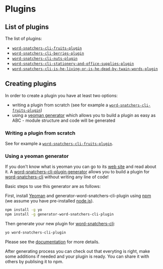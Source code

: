 # Plugins

## List of plugins

The list of plugins:

- [`word-snatchers-cli-fruits-plugin`](https://github.com/akgondber/word-snatchers-cli-fruits-plugin)
- [`word-snatchers-cli-berries-plugin`](https://github.com/akgondber/word-snatchers-cli-berries-plugin)
- [`word-snatchers-cli-nuts-plugin`](https://github.com/akgondber/word-snatchers-cli-nuts-plugin)
- [`word-snatchers-cli-stationery-and-office-supplies-plugin`](https://github.com/akgondber/word-snatchers-cli-stationery-and-office-supplies-plugin)
- [`word-snatchers-cli-is-he-living-or-is-he-dead-by-twain-words-plugin`](https://github.com/akgondber/word-snatchers-cli-is-he-living-or-is-he-dead-by-twain-words-plugin)

## Creating plugins

In order to create a plugin you have at least two options:

- writing a plugin from scratch (see for example a [`word-snatchers-cli-fruits-plugin`](https://github.com/akgondber/word-snatchers-cli-fruits-plugin))
- using a [yeoman generator](https://github.com/akgondber/generator-word-snatchers-cli-plugin) which allows you to build a plugin as easy as ABC - module structure and code will be generated

### Writing a plugin from scratch

See for example a [`word-snatchers-cli-fruits-plugin`](https://github.com/akgondber/word-snatchers-cli-fruits-plugin).

### Using a yeoman generator

If you don't know what is yeoman you can go to its [web site](https://yeoman.io/) and read about it. A [word-snatchers-cli-plugin generator](https://github.com/akgondber/generator-word-snatchers-cli-plugin) allows you to build a plugin for [word-snatchers-cli](https://github.com/akgondber/word-snatchers-cli) without writing any line of code!

Basic steps to use this generator are as follows:

First, install [Yeoman](http://yeoman.io) and generator-word-snatchers-cli-plugin using [npm](https://www.npmjs.com/) (we assume you have pre-installed [node.js](https://nodejs.org/)).

```bash
npm install -g yo
npm install -g generator-word-snatchers-cli-plugin
```

Then generate your new plugin for [word-snatchers-cli](https://github.com/akgondber/word-snatchers-cli):

```bash
yo word-snatchers-cli-plugin
```

Please see the [documentation](https://github.com/akgondber/generator-word-snatchers-cli-plugin/blob/master/README.md) for more details.

After generating process you can check out that everyting is right, make some additions if needed and your plugin is ready. You can share it with others by publising it to npm.
